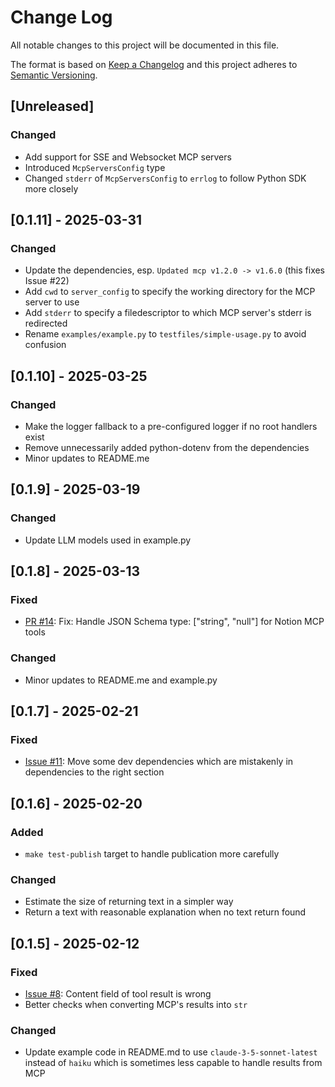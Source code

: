 # Change Log

All notable changes to this project will be documented in this file.

The format is based on [Keep a Changelog](http://keepachangelog.com/)
and this project adheres to [Semantic Versioning](http://semver.org/).

## [Unreleased]

### Changed
- Add support for SSE and Websocket MCP servers
- Introduced `McpServersConfig` type
- Changed `stderr` of `McpServersConfig` to `errlog` to follow Python SDK more closely


## [0.1.11] - 2025-03-31

### Changed
- Update the dependencies, esp. `Updated mcp v1.2.0 -> v1.6.0` (this fixes Issue #22)
- Add `cwd` to `server_config` to specify the working directory for the MCP server to use
- Add `stderr` to specify a filedescriptor to which MCP server's stderr is redirected
- Rename `examples/example.py` to `testfiles/simple-usage.py` to avoid confusion


## [0.1.10] - 2025-03-25

### Changed
- Make the logger fallback to a pre-configured logger if no root handlers exist
- Remove unnecessarily added python-dotenv from the dependencies
- Minor updates to README.me


## [0.1.9] - 2025-03-19

### Changed
- Update LLM models used in example.py


## [0.1.8] - 2025-03-13

### Fixed
- [PR #14](https://github.com/hideya/langchain-mcp-tools-py/pull/14): Fix: Handle JSON Schema type: ["string", "null"] for Notion MCP tools

### Changed
- Minor updates to README.me and example.py


## [0.1.7] - 2025-02-21

### Fixed
- [Issue #11](https://github.com/hideya/langchain-mcp-tools-py/issues/11): Move some dev dependencies which are mistakenly in dependencies to the right section


## [0.1.6] - 2025-02-20

### Added
- `make test-publish` target to handle publication more carefully

### Changed
- Estimate the size of returning text in a simpler way
- Return a text with reasonable explanation when no text return found


## [0.1.5] - 2025-02-12

### Fixed
- [Issue #8](https://github.com/hideya/langchain-mcp-tools-py/issues/8): Content field of tool result is wrong
- Better checks when converting MCP's results into `str`

### Changed
- Update example code in README.md to use `claude-3-5-sonnet-latest`
  instead of `haiku` which is sometimes less capable to handle results from MCP
